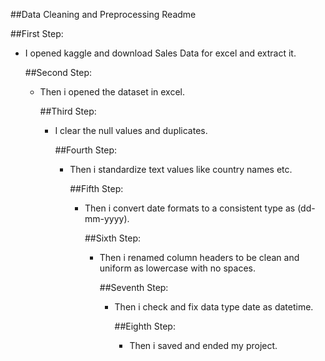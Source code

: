 ##Data Cleaning and Preprocessing Readme

##First Step:
- I opened kaggle and download Sales Data for excel and extract it. 

  ##Second Step:
  - Then i opened the dataset in excel.

    ##Third Step:
    - I clear the null values and duplicates.

      ##Fourth Step:
      - Then i standardize text values like country names etc.

        ##Fifth Step:
        - Then i convert date formats to a consistent type as (dd-mm-yyyy).

          ##Sixth Step:
          - Then i renamed column headers to be clean and uniform as lowercase with no spaces.

            ##Seventh Step:
            - Then i check and fix data type date as datetime.

              ##Eighth Step:
              - Then i saved and ended my project.
